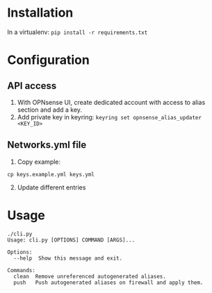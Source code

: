 # Installation

In a virtualenv: `pip install -r requirements.txt`

# Configuration

## API access

1. With OPNsense UI, create dedicated account with access to alias section and add a key.
2. Add private key in keyring: `keyring set opnsense_alias_updater <KEY_ID>`

## Networks.yml file

1. Copy example: 
```cp networks.example.yml networks.yml
cp keys.example.yml keys.yml
```
2. Update different entries

# Usage

```
./cli.py
Usage: cli.py [OPTIONS] COMMAND [ARGS]...

Options:
  --help  Show this message and exit.

Commands:
  clean  Remove unreferenced autogenerated aliases.
  push   Push autogenerated aliases on firewall and apply them.
```
